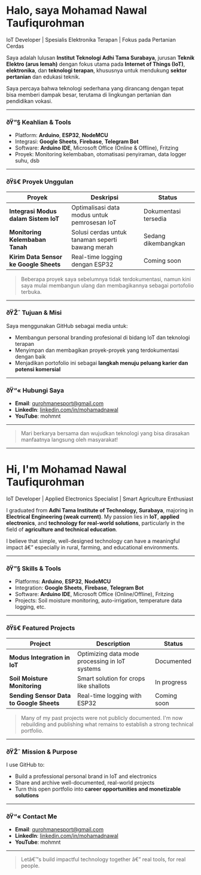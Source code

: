 
# Halo, saya Mohamad Nawal Taufiqurohman  
IoT Developer | Spesialis Elektronika Terapan | Fokus pada Pertanian Cerdas

Saya adalah lulusan **Institut Teknologi Adhi Tama Surabaya**, jurusan **Teknik Elektro (arus lemah)** dengan fokus utama pada **Internet of Things (IoT)**, **elektronika**, dan **teknologi terapan**, khususnya untuk mendukung **sektor pertanian** dan edukasi teknik.

Saya percaya bahwa teknologi sederhana yang dirancang dengan tepat bisa memberi dampak besar, terutama di lingkungan pertanian dan pendidikan vokasi.

---

### ðŸ”§ Keahlian & Tools
- Platform: **Arduino**, **ESP32**, **NodeMCU**
- Integrasi: **Google Sheets**, **Firebase**, **Telegram Bot**
- Software: **Arduino IDE**, Microsoft Office (Online & Offline), Fritzing
- Proyek: Monitoring kelembaban, otomatisasi penyiraman, data logger suhu, dsb

---

### ðŸš€ Proyek Unggulan

| Proyek | Deskripsi | Status |
|--------|-----------|--------|
| **Integrasi Modus dalam Sistem IoT** | Optimalisasi data modus untuk pemrosesan IoT | Dokumentasi tersedia |
| **Monitoring Kelembaban Tanah** | Solusi cerdas untuk tanaman seperti bawang merah | Sedang dikembangkan |
| **Kirim Data Sensor ke Google Sheets** | Real-time logging dengan ESP32 | Coming soon |

> Beberapa proyek saya sebelumnya tidak terdokumentasi, namun kini saya mulai membangun ulang dan membagikannya sebagai portofolio terbuka.

---

### ðŸŽ¯ Tujuan & Misi
Saya menggunakan GitHub sebagai media untuk:
- Membangun personal branding profesional di bidang IoT dan teknologi terapan
- Menyimpan dan membagikan proyek-proyek yang terdokumentasi dengan baik
- Menjadikan portofolio ini sebagai **langkah menuju peluang karier dan potensi komersial**

---

### ðŸ“« Hubungi Saya
- **Email**: qurohmanesport@gmail.com
- **LinkedIn**: [linkedin.com/in/mohamadnawal](#)
- **YouTube**: mohmnt

---

> Mari berkarya bersama dan wujudkan teknologi yang bisa dirasakan manfaatnya langsung oleh masyarakat!

---

# Hi, I'm Mohamad Nawal Taufiqurohman  
IoT Developer | Applied Electronics Specialist | Smart Agriculture Enthusiast

I graduated from **Adhi Tama Institute of Technology, Surabaya**, majoring in **Electrical Engineering (weak current)**. My passion lies in **IoT**, **applied electronics**, and **technology for real-world solutions**, particularly in the field of **agriculture and technical education**.

I believe that simple, well-designed technology can have a meaningful impact â€” especially in rural, farming, and educational environments.

---

### ðŸ”§ Skills & Tools
- Platforms: **Arduino**, **ESP32**, **NodeMCU**
- Integration: **Google Sheets**, **Firebase**, **Telegram Bot**
- Software: **Arduino IDE**, Microsoft Office (Online/Offline), Fritzing
- Projects: Soil moisture monitoring, auto-irrigation, temperature data logging, etc.

---

### ðŸš€ Featured Projects

| Project | Description | Status |
|---------|-------------|--------|
| **Modus Integration in IoT** | Optimizing data mode processing in IoT systems | Documented |
| **Soil Moisture Monitoring** | Smart solution for crops like shallots | In progress |
| **Sending Sensor Data to Google Sheets** | Real-time logging with ESP32 | Coming soon |

> Many of my past projects were not publicly documented. I'm now rebuilding and publishing what remains to establish a strong technical portfolio.

---

### ðŸŽ¯ Mission & Purpose
I use GitHub to:
- Build a professional personal brand in IoT and electronics
- Share and archive well-documented, real-world projects
- Turn this open portfolio into **career opportunities and monetizable solutions**

---

### ðŸ“« Contact Me
- **Email**: qurohmanesport@gmail.com
- **LinkedIn**: [linkedin.com/in/mohamadnawal](#)
- **YouTube**: mohmnt

---

> Letâ€™s build impactful technology together â€” real tools, for real people.
